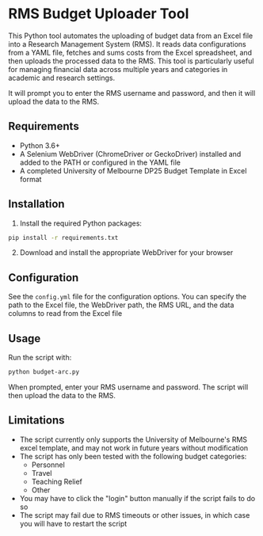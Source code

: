 # RMS Budget Uploader Tool

This Python tool automates the uploading of budget data from an Excel file into a Research Management System (RMS). It reads data configurations from a YAML file, fetches and sums costs from the Excel spreadsheet, and then uploads the processed data to the RMS. This tool is particularly useful for managing financial data across multiple years and categories in academic and research settings.

It will prompt you to enter the RMS username and password, and then it will upload the data to the RMS.

## Requirements

- Python 3.6+
- A Selenium WebDriver (ChromeDriver or GeckoDriver) installed and added to the PATH or configured in the YAML file
- A completed University of Melbourne DP25 Budget Template in Excel format

## Installation

1. Install the required Python packages:

```bash
pip install -r requirements.txt
```

2. Download and install the appropriate WebDriver for your browser

## Configuration

See the `config.yml` file for the configuration options. You can specify the path to the Excel file, the WebDriver path, the RMS URL, and the data columns to read from the Excel file

## Usage

Run the script with:

```bash
python budget-arc.py
```

When prompted, enter your RMS username and password. The script will then upload the data to the RMS.

## Limitations

- The script currently only supports the University of Melbourne's RMS excel template, and may not work in future years without modification
- The script has only been tested with the following budget categories:
  - Personnel
  - Travel
  - Teaching Relief
  - Other
- You may have to click the "login" button manually if the script fails to do so
- The script may fail due to RMS timeouts or other issues, in which case you will have to restart the script
